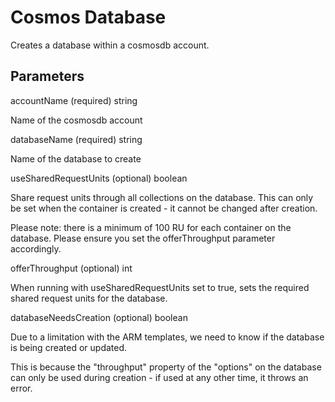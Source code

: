 # Cosmos Database

Creates a database within a cosmosdb account.

## Parameters

accountName (required) string

Name of the cosmosdb account

databaseName (required) string

Name of the database to create

useSharedRequestUnits (optional)  boolean

Share request units through all collections on the database.
This can only be set when the container is created - it cannot be changed after creation.

Please note: there is a minimum of 100 RU for each container on the database. Please ensure you set the offerThroughput parameter accordingly.

offerThroughput (optional) int

When running with useSharedRequestUnits set to true,  sets the required shared request units for the database.

databaseNeedsCreation (optional) boolean

Due to a limitation with the ARM templates, we need to know if the database is being created or updated.

This is because the "throughput" property of the "options" on the database can only be used during creation - if used at any other time,  it throws an error.
